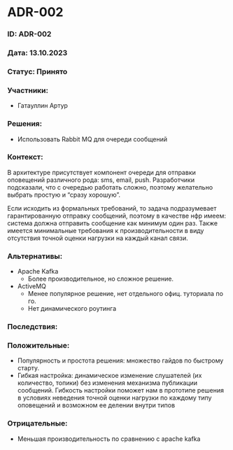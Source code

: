 # ADR-002

### ID: ADR-002

### Дата: 13.10.2023

### Статус: Принято

### Участники:

- Гатауллин Артур

### Решения:

- Использовать Rabbit MQ для очереди сообщений

### Контекст:

В архитектуре присутствует компонент очереди для отправки оповещений различного рода: sms, email, push. Разработчики подсказали, что с очередью работать сложно, поэтому желательно выбрать простую и “сразу хорошую”. 

Если исходить из формальных требований, то задача подразумевает гарантированную отправку сообщений, поэтому в качестве нфр имеем: система должна отправить сообщение как минимум один раз. Также имеется минимальные требования к производительности в виду отсутствия точной оценки нагрузки на каждый канал связи.

### Альтернативы:

- Apache Kafka
    - Более производительное, но сложное решение.
- ActiveMQ
    - Менее популярное решение, нет отдельного офиц. туториала по го.
    - Нет динамического роутинга

### Последствия:

### Положительные:

- Популярность и простота решения: множество гайдов по быстрому старту.
- Гибкая настройка: динамическое изменение слушателей (их количество, топики) без изменения механизма публикации сообщений. Гибкость настройки поможет нам в прототипе решения в условиях неведения точной оценки нагрузки по каждому типу оповещений и возможном ее делении внутри типов

### Отрицательные:

- Меньшая производительность по сравнению с apache kafka
